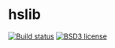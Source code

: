 # hslib

[![Build status](https://secure.travis-ci.org/aelve/hslib.svg)](https://travis-ci.org/aelve/hslib)
[![BSD3 license](https://img.shields.io/badge/license-BSD3-blue.svg)](https://github.com/aelve/hslib/blob/master/LICENSE)
